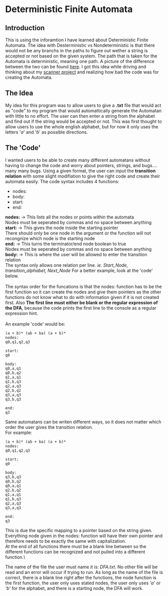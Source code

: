 # Deterministic Finite Automata

## Introduction
This is using the inforamtion I have learned about Deterministic Finite Automata. The idea with Desterministic vs Nondeterministic is that there would not be any branchs in the paths to figure out wether a string is accepted or not based on the given system. The path that is taken for the Automata is deterministic, meaning one path. A picture of the difference between the two can be found [here](https://i.imgur.com/aGs1l3b.png). I got this idea while driving and thinking about my [scanner project](https://github.com/SGO-Nova/Scanner) and realizing how bad the code was for creating the Automata.

## The Idea
My idea for this program was to allow users to give a **.txt** file that would act as "code" to my program that would automattically generate the Automatan with little to no effort. The user can then enter a string from the alphabet and find out if the string would be accepted or not. This was first thought to allow users to use the whole english alphabet, but for now it only uses the letters '*a*' and '*b*' as possible directions.

## The 'Code'
I wanted users to be able to create many different automatans without having to change the code and worry about pointers, strings, and bugs.... many many bugs. Using a given format, the user can input the **transition relation** with some slight modifiation to give the right code and create their automata easily. 
The code syntax includes 4 functions:
* nodes:
* body:
* start:
* end:

**nodes:** -> This lists all the nodes or points within the automata\
  Nodes must be seperated by commas and no space between anything\
**start:** -> This gives the node inside the starting pointer\
  There should only be one node in the argument or the function will not recongnize which node is the starting node\
**end:** -> This turns the terminator/end node boolean to true\
  Nodes must be seperated by commas and no space between anything\
**body:** -> This is where the user will be allowed to enter the transition relation\
  The syntax only allows one relation per line. *ie. Start_Node, transition_alphabet, Next_Node* For a better example, look at the 'code' below.\
\
The syntax order for the funcations is that the nodes: function has to be the first function so it can create the nodes and give them pointers as the other functions do not know what to do with information given if it is not created first. Also **The first line must either be blank or the regular expression of the DFA**, because the code prints the first line to the console as a regular expression hint.\
\
An example 'code' would be:
```
(a + b)* (ab + ba) (a + b)*
nodes:
q0,q1,q2,q3

start:
q0

body:
q0,a,q1
q0,b,q2
q1,a,q1
q1,b,q3
q2,a,q3
q2,b,q2
q3,a,q3
q3,b,q3

end:
q3

```
Same automatans can be writen different ways, so it does not matter which order the user gives the transition relation.\
For example:
```
(a + b)* (ab + ba) (a + b)*
nodes:
q0,q1,q2,q3

start:
q0

body:
q3,b,q3
q0,b,q2
q0,a,q1
q2,b,q2
q1,a,q1
q1,b,q3
q2,a,q3
q3,a,q3

end:
q3

```
This is due the specific mapping to a pointer based on the string given. Everything node given in the nodes: function will have their own pointer and therefore needs to be exactly the same with capitalization.\
At the end of all functions there must be a blank line between so the different functions can be recognized and not pulled into a different function.\

The name of the file the user must name it is: *DFA.txt*. No other file will be read and an error will occur if trying to run. As long as the name of the file is correct, there is a blank line right after the functions, the node function is the first function, the user only uses stated nodes, the user only uses *'a'* or *'b'* for the alphabet, and there is a starting node, the DFA will work.
## 
